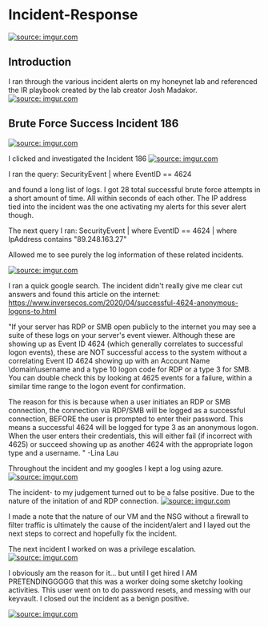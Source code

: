 # Incident-Response
<a href="https://imgur.com/WFB2DYI"><img src="https://i.imgur.com/WFB2DYI.jpg" title="source: imgur.com" /></a>

## Introduction
I ran through the various incident alerts on my honeynet lab and referenced the IR playbook created by the lab creator Josh Madakor. 
<a href="https://imgur.com/DsNpCSn"><img src="https://i.imgur.com/DsNpCSnb.png" title="source: imgur.com" /></a>



## Brute Force Success Incident 186

<a href="https://imgur.com/ZjBMbrm"><img src="https://i.imgur.com/ZjBMbrm.png" title="source: imgur.com" /></a>

I clicked and investigated the Incident 186
<a href="https://imgur.com/koS6RdQ"><img src="https://i.imgur.com/koS6RdQ.png" title="source: imgur.com" /></a>


I ran the query: 
SecurityEvent
| where EventID == 4624

and found a long list of logs. I got 28 total successful brute force attempts in a short amount of time. All within seconds of each other. The IP address tied into the incident was the one activating my alerts for this sever alert though.

The next query I ran: 
SecurityEvent
| where EventID == 4624
| where IpAddress contains "89.248.163.27"

Allowed me to see purely the log information of these related incidents. 

<a href="https://imgur.com/TTd68pv"><img src="https://i.imgur.com/TTd68pvb.png" title="source: imgur.com" /></a>

I ran a quick google search. The incident didn't really give me clear cut answers and found this article on the internet: 
https://www.inversecos.com/2020/04/successful-4624-anonymous-logons-to.html

"If your server has RDP or SMB open publicly to the internet you may see a suite of these logs on your server's event viewer. Although these are showing up as Event ID 4624 (which generally correlates to successful logon events), these are NOT successful access to the system without a correlating Event ID 4624 showing up with an Account Name \\domain\username and a type 10 logon code for RDP or a type 3 for SMB. You can double check this by looking at 4625 events for a failure, within a similar time range to the logon event for confirmation.

The reason for this is because when a user initiates an RDP or SMB connection, the connection via RDP/SMB will be logged as a successful connection, BEFORE the user is prompted to enter their password. This means a successful 4624 will be logged for type 3 as an anonymous logon. When the user enters their credentials, this will either fail (if incorrect with 4625) or succeed showing up as another 4624 with the appropriate logon type and a username.
"
-Lina Lau

Throughout the incident and my googles I kept a log using azure. 
<a href="https://imgur.com/Y0gSgqd"><img src="https://i.imgur.com/Y0gSgqd.png" title="source: imgur.com" /></a>

The incident- to my judgement turned out to be a false positive. Due to the nature of the initation of and RDP connection. 
<a href="https://imgur.com/JcqnZ7b"><img src="https://i.imgur.com/JcqnZ7b.png" title="source: imgur.com" /></a>

I made a note that the nature of our VM and the NSG without a firewall to filter traffic is ultimately the cause of the incident/alert and I layed out the next steps to correct and hopefully fix the incident. 

The next incident I worked on was a privilege escalation. 
<a href="https://imgur.com/aZfOFuj"><img src="https://i.imgur.com/aZfOFuj.png" title="source: imgur.com" /></a>

I obviously am the reason for it... but until I get hired I AM PRETENDINGGGGG that this was a worker doing some sketchy looking activities. This user went on to do password resets, and messing with our keyvault. I closed out the incident as a benign positive. 

<a href="https://imgur.com/WSfIwP3"><img src="https://i.imgur.com/WSfIwP3.png" title="source: imgur.com" /></a>



